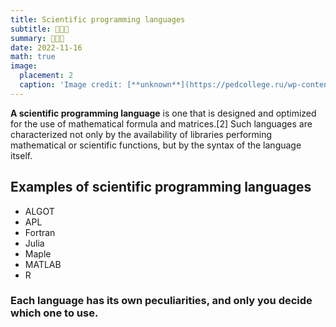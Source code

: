 ```yaml
---
title: Scientific programming languages
subtitle: 🧪🧪🧪
summary: 🧪🧪🧪
date: 2022-11-16
math: true
image:
  placement: 2
  caption: 'Image credit: [**unknown**](https://pedcollege.ru/wp-content/uploads/2022/02/Nauka-zastavka.jpg)'
---
```


**A scientific programming language** is one that is designed and optimized for the use of mathematical formula and matrices.[2] Such languages are characterized not only by the availability of libraries performing mathematical or scientific functions, but by the syntax of the language itself.

## Examples of scientific programming languages

* ALGOT
* APL
* Fortran
* Julia
* Maple
* MATLAB
* R

### Each language has its own peculiarities, and only you decide which one to use.

